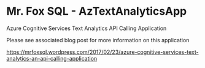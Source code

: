 # Mr. Fox SQL - AzTextAnalyticsApp

Azure Cognitive Services Text Analytics API Calling Application

Please see associated blog post for more information on this application

https://mrfoxsql.wordpress.com/2017/02/23/azure-cognitive-services-text-analytics-an-api-calling-application
